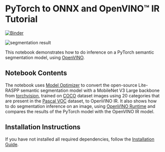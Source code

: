 # PyTorch to ONNX and OpenVINO™ IR Tutorial

[![Binder](https://mybinder.org/badge_logo.svg)](https://mybinder.org/v2/gh/openvinotoolkit/openvino_notebooks/HEAD?filepath=notebooks%2F102-pytorch-onnx-to-openvino%2F102-pytorch-onnx-to-openvino.ipynb)

![segmentation result](https://user-images.githubusercontent.com/29454499/203723317-1716e3ca-b390-47e1-bb98-07b4d8d097a0.png)


This notebook demonstrates how to do inference on a PyTorch semantic segmentation model, using [OpenVINO](https://github.com/openvinotoolkit/openvino).

## Notebook Contents

The notebook uses [Model Optimizer](https://docs.openvino.ai/2023.0/openvino_docs_MO_DG_Deep_Learning_Model_Optimizer_DevGuide.html) to convert the open-source Lite-RASPP semantic segmentation model with a MobileNet V3 Large backbone from [torchvision](https://pytorch.org/vision/main/models/lraspp.html), trained on [COCO](https://cocodataset.org) dataset images using 20 categories that are present in the [Pascal VOC](http://host.robots.ox.ac.uk/pascal/VOC/voc2012/index.html) dataset, to OpenVINO IR. It also shows how to do segmentation inference on an image, using [OpenVINO Runtime](https://docs.openvino.ai/2023.0/openvino_docs_IE_DG_Deep_Learning_Inference_Engine_DevGuide.html) and compares the results of the PyTorch model with the OpenVINO IR model. 

## Installation Instructions

If you have not installed all required dependencies, follow the [Installation Guide](../../README.md).